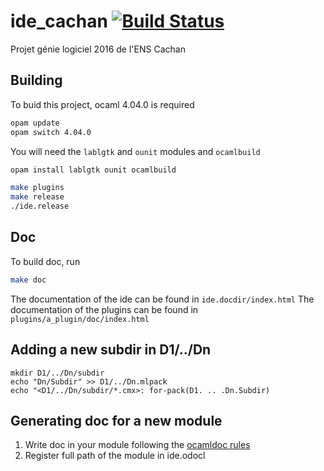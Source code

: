 # ide_cachan [![Build Status](https://travis-ci.org/severus21/ide_cachan.svg?branch=master)](https://travis-ci.org/severus21/ide_cachan)
Projet génie logiciel 2016 de l'ENS Cachan

## Building

To buid this project, ocaml 4.04.0 is required

```bash
opam update
opam switch 4.04.0
```

You will need the `lablgtk` and `ounit` modules and `ocamlbuild`
```bash
opam install lablgtk ounit ocamlbuild
```

```bash
make plugins
make release
./ide.release
```
## Doc
To build doc, run

```bash
make doc
```

The documentation of the ide can be found in ```ide.docdir/index.html```
The documentation of the plugins can be found in ```plugins/a_plugin/doc/index.html```

## Adding a new subdir in D1/../Dn
```
mkdir D1/../Dn/subdir
echo "Dn/Subdir" >> D1/../Dn.mlpack
echo "<D1/../Dn/subdir/*.cmx>: for-pack(D1. .. .Dn.Subdir)
```

## Generating doc for a new module
1. Write doc in your module following the [ocamldoc rules](http://caml.inria.fr/pub/docs/manual-ocaml/ocamldoc.html)
2. Register full path of the module in ide.odocl
